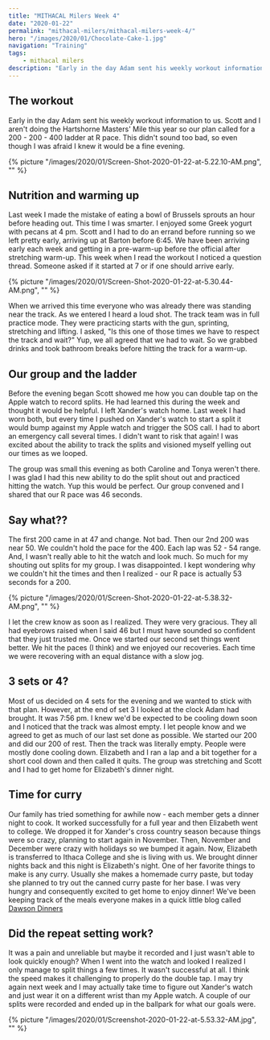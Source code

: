 ```yaml
---
title: "MITHACAL Milers Week 4"
date: "2020-01-22"
permalink: "mithacal-milers/mithacal-milers-week-4/"
hero: "/images/2020/01/Chocolate-Cake-1.jpg"
navigation: "Training"
tags:
    - mithacal milers
description: "Early in the day Adam sent his weekly workout information to us. Scott and I aren't doing the Hartshorne Masters' Mile this year so our plan called for a 200 - 200 - 400 ladder at R pace. This didn't sound too bad, so even though I was afraid I knew it would be a fine evening."
---
```


## The workout

Early in the day Adam sent his weekly workout information to us. Scott and I aren't doing the Hartshorne Masters' Mile this year so our plan called for a 200 - 200 - 400 ladder at R pace. This didn't sound too bad, so even though I was afraid I knew it would be a fine evening.

{% picture "/images/2020/01/Screen-Shot-2020-01-22-at-5.22.10-AM.png", "" %}

## Nutrition and warming up

Last week I made the mistake of eating a bowl of Brussels sprouts an hour before heading out. This time I was smarter. I enjoyed some Greek yogurt with pecans at 4 pm. Scott and I had to do an errand before running so we left pretty early, arriving up at Barton before 6:45. We have been arriving early each week and getting in a pre-warm-up before the official after stretching warm-up. This week when I read the workout I noticed a question thread. Someone asked if it started at 7 or if one should arrive early.

{% picture "/images/2020/01/Screen-Shot-2020-01-22-at-5.30.44-AM.png", "" %}

When we arrived this time everyone who was already there was standing near the track. As we entered I heard a loud shot. The track team was in full practice mode. They were practicing starts with the gun, sprinting, stretching and lifting. I asked, "Is this one of those times we have to respect the track and wait?" Yup, we all agreed that we had to wait. So we grabbed drinks and took bathroom breaks before hitting the track for a warm-up.

## Our group and the ladder

Before the evening began Scott showed me how you can double tap on the Apple watch to record splits. He had learned this during the week and thought it would be helpful. I left Xander's watch home. Last week I had worn both, but every time I pushed on Xander's watch to start a split it would bump against my Apple watch and trigger the SOS call. I had to abort an emergency call several times. I didn't want to risk that again! I was excited about the ability to track the splits and visioned myself yelling out our times as we looped.

The group was small this evening as both Caroline and Tonya weren't there. I was glad I had this new ability to do the split shout out and practiced hitting the watch. Yup this would be perfect. Our group convened and I shared that our R pace was 46 seconds.

## Say what??

The first 200 came in at 47 and change. Not bad. Then our 2nd 200 was near 50. We couldn't hold the pace for the 400. Each lap was 52 - 54 range. And, I wasn't really able to hit the watch and look much. So much for my shouting out splits for my group. I was disappointed. I kept wondering why we couldn't hit the times and then I realized - our R pace is actually 53 seconds for a 200.

{% picture "/images/2020/01/Screen-Shot-2020-01-22-at-5.38.32-AM.png", "" %}

I let the crew know as soon as I realized. They were very gracious. They all had eyebrows raised when I said 46 but I must have sounded so confident that they just trusted me. Once we started our second set things went better. We hit the paces (I think) and we enjoyed our recoveries. Each time we were recovering with an equal distance with a slow jog.

## 3 sets or 4?

Most of us decided on 4 sets for the evening and we wanted to stick with that plan. However, at the end of set 3 I looked at the clock Adam had brought. It was 7:56 pm. I knew we'd be expected to be cooling down soon and I noticed that the track was almost empty. I let people know and we agreed to get as much of our last set done as possible. We started our 200 and did our 200 of rest. Then the track was literally empty. People were mostly done cooling down. Elizabeth and I ran a lap and a bit together for a short cool down and then called it quits. The group was stretching and Scott and I had to get home for Elizabeth's dinner night.

## Time for curry

Our family has tried something for awhile now - each member gets a dinner night to cook. It worked successfully for a full year and then Elizabeth went to college. We dropped it for Xander's cross country season because things were so crazy, planning to start again in November. Then, November and December were crazy with holidays so we bumped it again. Now, Elizabeth is transferred to Ithaca College and she is living with us. We brought dinner nights back and this night is Elizabeth's night. One of her favorite things to make is any curry. Usually she makes a homemade curry paste, but today she planned to try out the canned curry paste for her base. I was very hungry and consequently excited to get home to enjoy dinner! We've been keeping track of the meals everyone makes in a quick little blog called [Dawson Dinners](https://dawsondinners.wordpress.com/)

## Did the repeat setting work?

It was a pain and unreliable but maybe it recorded and I just wasn't able to look quickly enough? When I went into the watch and looked I realized I only manage to split things a few times. It wasn't successful at all. I think the speed makes it challenging to properly do the double tap. I may try again next week and I may actually take time to figure out Xander's watch and just wear it on a different wrist than my Apple watch. A couple of our splits were recorded and ended up in the ballpark for what our goals were.

{% picture "/images/2020/01/Screenshot-2020-01-22-at-5.53.32-AM.jpg", "" %}
